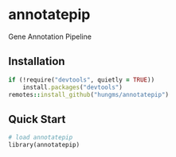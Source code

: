 # annotatepip
Gene Annotation Pipeline

## Installation
```ruby
if (!require("devtools", quietly = TRUE))
    install.packages("devtools")
remotes::install_github("hungms/annotatepip")
```
## Quick Start
```ruby
# load annotatepip
library(annotatepip)

```